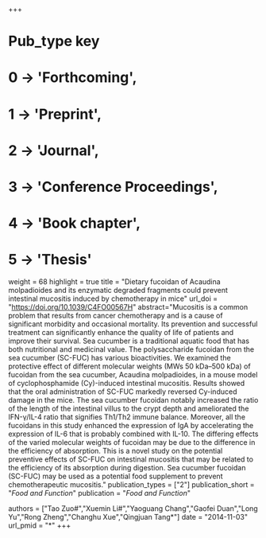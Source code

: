 +++
# Pub_type key
# 0 -> 'Forthcoming',
# 1 -> 'Preprint',
# 2 -> 'Journal',
# 3 -> 'Conference Proceedings',
# 4 -> 'Book chapter',
# 5 -> 'Thesis'

weight = 68
highlight = true
title = "Dietary fucoidan of Acaudina molpadioides and its enzymatic degraded fragments could prevent intestinal mucositis induced by chemotherapy in mice"
url_doi = "https://doi.org/10.1039/C4FO00567H"
abstract="Mucositis is a common problem that results from cancer chemotherapy and is a cause of significant morbidity and occasional mortality. Its prevention and successful treatment can significantly enhance the quality of life of patients and improve their survival. Sea cucumber is a traditional aquatic food that has both nutritional and medicinal value. The polysaccharide fucoidan from the sea cucumber (SC-FUC) has various bioactivities. We examined the protective effect of different molecular weights (MWs 50 kDa–500 kDa) of fucoidan from the sea cucumber, Acaudina molpadioides, in a mouse model of cyclophosphamide (Cy)-induced intestinal mucositis. Results showed that the oral administration of SC-FUC markedly reversed Cy-induced damage in the mice. The sea cucumber fucoidan notably increased the ratio of the length of the intestinal villus to the crypt depth and ameliorated the IFN-γ/IL-4 ratio that signifies Th1/Th2 immune balance. Moreover, all the fucoidans in this study enhanced the expression of IgA by accelerating the expression of IL-6 that is probably combined with IL-10. The differing effects of the varied molecular weights of fucoidan may be due to the difference in the efficiency of absorption. This is a novel study on the potential preventive effects of SC-FUC on intestinal mucositis that may be related to the efficiency of its absorption during digestion. Sea cucumber fucoidan (SC-FUC) may be used as a potential food supplement to prevent chemotherapeutic mucositis."
publication_types = ["2"]
publication_short = "*Food and Function*"
publication = "*Food and Function*"

authors = ["Tao Zuo#","Xuemin Li#","Yaoguang Chang","Gaofei Duan","Long Yu","Rong Zheng","Changhu Xue","Qingjuan Tang*"]
date = "2014-11-03"
url_pmid = "*"
+++
